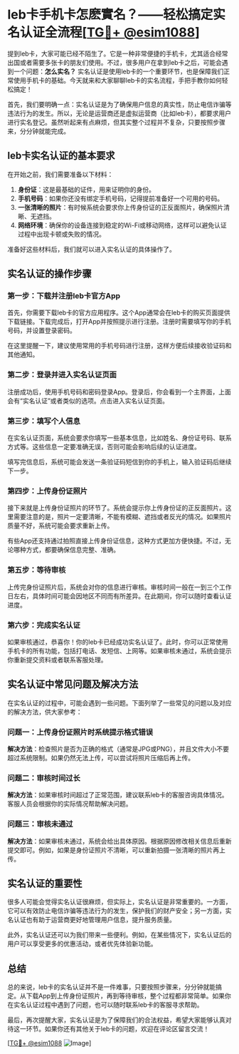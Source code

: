 # leb卡手机卡怎麽實名？——轻松搞定实名认证全流程[[TG💪+ @esim1088](https://t.me/s/esim1088)]

提到leb卡，大家可能已经不陌生了。它是一种非常便捷的手机卡，尤其适合经常出国或者需要多张卡的朋友们使用。不过，很多用户在拿到leb卡之后，可能会遇到一个问题：**怎么实名？** 实名认证是使用leb卡的一个重要环节，也是保障我们正常使用手机卡的基础。今天就来和大家聊聊leb卡的实名流程，手把手教你如何轻松搞定！

首先，我们要明确一点：实名认证是为了确保用户信息的真实性，防止电信诈骗等违法行为的发生。所以，无论是运营商还是虚拟运营商（比如leb卡），都要求用户进行实名登记。虽然听起来有点麻烦，但其实整个过程并不复杂，只要按照步骤来，分分钟就能完成。

## leb卡实名认证的基本要求

在开始之前，我们需要准备以下材料：

1. **身份证**：这是最基础的证件，用来证明你的身份。
2. **手机号码**：如果你还没有绑定手机号码，记得提前准备好一个可用的号码。
3. **一张清晰的照片**：有时候系统会要求你上传身份证的正反面照片，确保照片清晰、无遮挡。
4. **网络环境**：确保你的设备连接到稳定的Wi-Fi或移动网络，这样可以避免认证过程中出现卡顿或失败的情况。

准备好这些材料后，我们就可以进入实名认证的具体操作了。

## 实名认证的操作步骤

### 第一步：下载并注册leb卡官方App

首先，你需要下载leb卡的官方应用程序。这个App通常会在leb卡的购买页面提供下载链接。下载完成后，打开App并按照提示进行注册。注册时需要填写你的手机号码，并设置登录密码。

在这里提醒一下，建议使用常用的手机号码进行注册，这样方便后续接收验证码和其他通知。

### 第二步：登录并进入实名认证页面

注册成功后，使用手机号码和密码登录App。登录后，你会看到一个主界面，上面会有“实名认证”或者类似的选项。点击进入实名认证页面。

### 第三步：填写个人信息

在实名认证页面，系统会要求你填写一些基本信息，比如姓名、身份证号码、联系方式等。这些信息一定要准确无误，否则可能会影响后续的认证进度。

填写完信息后，系统可能会发送一条验证码短信到你的手机上，输入验证码后继续下一步。

### 第四步：上传身份证照片

接下来就是上传身份证照片的环节了。系统会提示你上传身份证的正反面照片。这里需要注意的是，照片一定要清晰，不能有模糊、遮挡或者反光的情况。如果照片质量不好，系统可能会要求重新上传。

有些App还支持通过拍照直接上传身份证信息，这种方式更加方便快捷。不过，无论哪种方式，都要确保信息完整、准确。

### 第五步：等待审核

上传完身份证照片后，系统会对你的信息进行审核。审核时间一般在一到三个工作日左右，具体时间可能会因地区不同而有所差异。在此期间，你可以随时查看认证进度。

### 第六步：完成实名认证

如果审核通过，恭喜你！你的leb卡已经成功实名认证了。此时，你可以正常使用手机卡的所有功能，包括打电话、发短信、上网等。如果审核未通过，系统会提示你重新提交资料或者联系客服处理。

## 实名认证中常见问题及解决方法

在实名认证的过程中，可能会遇到一些问题。下面列举了一些常见的问题以及对应的解决方法，供大家参考：

### 问题一：上传身份证照片时系统提示格式错误

**解决方法**：检查照片是否为正确的格式（通常是JPG或PNG），并且文件大小不要超过系统限制。如果仍然无法上传，可以尝试将照片压缩后再上传。

### 问题二：审核时间过长

**解决方法**：如果审核时间超过了正常范围，建议联系leb卡的客服咨询具体情况。客服人员会根据你的实际情况帮助解决问题。

### 问题三：审核未通过

**解决方法**：如果审核未通过，系统会给出具体原因。根据原因修改相关信息后重新提交即可。例如，如果是身份证照片不清晰，可以重新拍摄一张清晰的照片再上传。

## 实名认证的重要性

很多人可能会觉得实名认证很麻烦，但实际上，实名认证是非常重要的。一方面，它可以有效防止电信诈骗等违法行为的发生，保护我们的财产安全；另一方面，实名认证也有助于运营商更好地管理用户信息，提升服务质量。

此外，实名认证还可以为我们带来一些便利。例如，在某些情况下，实名认证后的用户可以享受更多的优惠活动，或者优先体验新功能。

## 总结

总的来说，leb卡的实名认证并不是一件难事，只要按照步骤来，分分钟就能搞定。从下载App到上传身份证照片，再到等待审核，整个过程都非常简单。如果你在实名认证过程中遇到了问题，也可以随时联系leb卡的客服寻求帮助。

最后，再次提醒大家，实名认证是为了保障我们的合法权益，希望大家能够认真对待这一环节。如果你还有其他关于leb卡的问题，欢迎在评论区留言交流！

[[TG💪+ @esim1088](https://t.me/s/esim1088) ![Image](https://i.postimg.cc/4NQfJmqS/Snipaste-2025-05-13-00-14-12.png)]